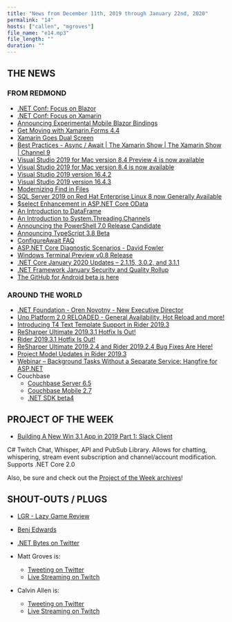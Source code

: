 ```yaml
---
title: "News from December 11th, 2019 through January 22nd, 2020"
permalink: "14"
hosts: ["callen", "mgroves"]
file_name: "e14.mp3"
file_length: ""
duration: ""
---
```


## THE NEWS

### FROM REDMOND

* [.NET Conf: Focus on Blazor](https://focus.dotnetconf.net/)
* [.NET Conf: Focus on Xamarin](https://focus.dotnetconf.net/)
* [Announcing Experimental Mobile Blazor Bindings](https://devblogs.microsoft.com/aspnet/mobile-blazor-bindings-experiment/)
* [Get Moving with Xamarin.Forms 4.4](https://devblogs.microsoft.com/xamarin/xamarin-forms-4-4/)
* [Xamarin Goes Dual Screen](https://devblogs.microsoft.com/xamarin/xamarin-goes-dual-screen/)
* [Best Practices - Async / Await | The Xamarin Show | The Xamarin Show | Channel 9](https://channel9.msdn.com/Shows/XamarinShow/Best-Practices-Async--Await--The-Xamarin-Show)
* [Visual Studio 2019 for Mac version 8.4 Preview 4 is now available](https://devblogs.microsoft.com/visualstudio/visual-studio-2019-for-mac-version-8-4-preview-4-is-now-available/)
* [Visual Studio 2019 for Mac version 8.4 is now available](https://devblogs.microsoft.com/visualstudio/visual-studio-2019-for-mac-version-8-4-is-now-available/)
* [Visual Studio 2019 version 16.4.2](https://docs.microsoft.com/en-us/visualstudio/releases/2019/release-notes#--visual-studio-2019-version-1642)
* [Visual Studio 2019 version 16.4.3](https://docs.microsoft.com/en-us/visualstudio/releases/2019/release-notes#--visual-studio-2019-version-1643-)
* [Modernizing Find in Files](https://devblogs.microsoft.com/visualstudio/modernizing-find-in-files/)
* [SQL Server 2019 on Red Hat Enterprise Linux 8 now Generally Available](https://techcommunity.microsoft.com/t5/sql-server/sql-server-2019-on-red-hat-enterprise-linux-8-now-generally/ba-p/1098001)
* [$select Enhancement in ASP.NET Core OData](https://devblogs.microsoft.com/odata/select-enhancement-in-asp-net-core-odata/)
* [An Introduction to DataFrame](https://devblogs.microsoft.com/dotnet/an-introduction-to-dataframe/)
* [An Introduction to System.Threading.Channels](https://devblogs.microsoft.com/dotnet/an-introduction-to-system-threading-channels/)
* [Announcing the PowerShell 7.0 Release Candidate](https://devblogs.microsoft.com/powershell/announcing-the-powershell-7-0-release-candidate/)
* [Announcing TypeScript 3.8 Beta](https://devblogs.microsoft.com/typescript/announcing-typescript-3-8-beta/)
* [ConfigureAwait FAQ](https://devblogs.microsoft.com/dotnet/configureawait-faq/)
* [ASP.NET Core Diagnostic Scenarios - David Fowler](https://github.com/davidfowl/AspNetCoreDiagnosticScenarios)
* [Windows Terminal Preview v0.8 Release](https://devblogs.microsoft.com/commandline/windows-terminal-preview-v0-8-release/)
* [.NET Core January 2020 Updates – 2.1.15, 3.0.2, and 3.1.1](https://devblogs.microsoft.com/dotnet/net-core-january-2020/)
* [.NET Framework January Security and Quality Rollup](https://devblogs.microsoft.com/dotnet/net-framework-january-security-and-quality-rollup/)
* [The GitHub for Android beta is here](https://github.blog/2020-01-14-the-github-for-android-beta-is-here/)

### AROUND THE WORLD

* [.NET Foundation - Oren Novotny - New Executive Director](https://www.dotnetfoundation.org/blog/2019/12/16/welcoming-oren-novotny-as-the-new-executive-director-of-net-foundation-)
* [Uno Platform 2.0 RELOADED - General Availability, Hot Reload and more!](https://platform.uno/uno-platform-2-0-reloaded-general-availability-hot-reload-and-more/)
* [Introducing T4 Text Template Support in Rider 2019.3](https://blog.jetbrains.com/dotnet/2019/12/17/introducing-t4-text-template-support/)
* [ReSharper Ultimate 2019.3.1 Hotfix Is Out!](https://blog.jetbrains.com/dotnet/2019/12/20/resharper-ultimate-2019-3-1/)
* [Rider 2019.3.1 Hotfix Is Out!](https://blog.jetbrains.com/dotnet/2019/12/20/rider-2019-3-1/)
* [ReSharper Ultimate 2019.2.4 and Rider 2019.2.4 Bug Fixes Are Here!](https://blog.jetbrains.com/dotnet/2020/01/14/resharper-ultimate-rider-2019-2-4/)
* [Project Model Updates in Rider 2019.3](https://blog.jetbrains.com/dotnet/2020/01/20/project-model-updates-tfm-filtered-solutions-build-configurations/)
* [Webinar – Background Tasks Without a Separate Service: Hangfire for ASP.NET](https://blog.jetbrains.com/dotnet/2020/01/16/webinar-background-tasks-without-separate-service-hangfire-asp-net/)
* Couchbase
  * [Couchbase Server 6.5](https://blog.couchbase.com/announcing-couchbase-server-6-5-0-whats-new-and-improved/)
  * [Couchbase Mobile 2.7](https://blog.couchbase.com/couchbase-mobile-embedded-java-write-throughput/)
  * [.NET SDK beta4](https://www.nuget.org/packages/CouchbaseNetClient/3.0.0-beta4)

## PROJECT OF THE WEEK

* [Building A New Win 3.1 App in 2019 Part 1: Slack Client](http://yeokhengmeng.com/2019/12/building-a-new-win-3-1-app-in-2019-part-1-slack-client/)

C# Twitch Chat, Whisper, API and PubSub Library. Allows for chatting, whispering, stream event subscription and channel/account modification. Supports .NET Core 2.0

Also, be sure and check out the [Project of the Week archives](https://www.dotnetbytes.fm/potw/)!

## SHOUT-OUTS / PLUGS

* [LGR - Lazy Game Review](https://www.youtube.com/user/phreakindee)
* [Benj Edwards](https://twitter.com/benjedwards)

* [.NET Bytes on Twitter](https://twitter.com/dotnetbytes)
* Matt Groves is:
  * [Tweeting on Twitter](https://twitter.com/mgroves)
  * [Live Streaming on Twitch](https://www.twitch.tv/matthewdgroves)
* Calvin Allen is:
  * [Tweeting on Twitter](https://twitter.com/_CalvinAllen)
  * [Live Streaming on Twitch](https://www.twitch.tv/CalvinAAllen)
